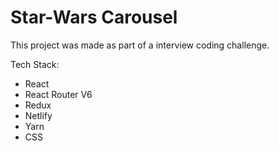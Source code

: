 # Star-Wars Carousel 

<p>This project was made as part of a interview coding challenge.</p>

Tech Stack: 

- React
- React Router V6
- Redux
- Netlify
- Yarn
- CSS
